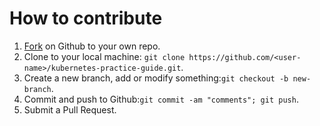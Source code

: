 # How to contribute

1. [Fork](https://github.com/imroc/kubernetes-practice-guide/fork) on Github to your own repo.
2. Clone to your local machine: `git clone https://github.com/<user-name>/kubernetes-practice-guide.git`.
3. Create a new branch, add or modify something:`git checkout -b new-branch`.
4. Commit and push to Github:`git commit -am "comments"; git push`.
5. Submit a Pull Request.
